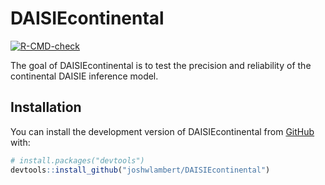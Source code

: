 
# DAISIEcontinental

<!-- badges: start -->
[![R-CMD-check](https://github.com/joshwlambert/DAISIEcontinental/actions/workflows/R-CMD-check.yaml/badge.svg)](https://github.com/joshwlambert/DAISIEcontinental/actions/workflows/R-CMD-check.yaml)
<!-- badges: end -->

The goal of DAISIEcontinental is to test the precision and reliability of the continental DAISIE inference model.

## Installation

You can install the development version of DAISIEcontinental from [GitHub](https://github.com/) with:

``` r
# install.packages("devtools")
devtools::install_github("joshwlambert/DAISIEcontinental")
```
